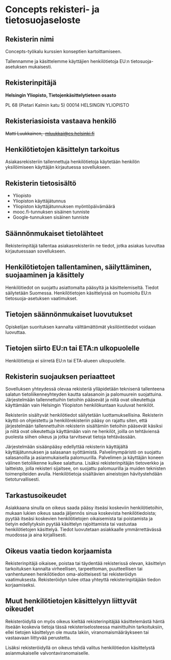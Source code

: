 # Concepts rekisteri- ja tietosuojaseloste

## Rekisterin nimi
Concepts-työkalu kurssien konseptien kartoittamiseen.

Tallennamme ja käsittelemme käyttäjien henkilötietoja EU:n tietosuoja-asetuksen
mukaisesti.

## Rekisterinpitäjä
**Helsingin Yliopisto, Tietojenkäsittelytieteen osasto**

PL 68 (Pietari Kalmin katu 5)
00014 HELSINGIN YLIOPISTO

## Rekisteriasioista vastaava henkilö
~~Matti Luukkainen, ​ mluukkai@cs.helsinki.fi~~

## Henkilötietojen käsittelyn tarkoitus
Asiakasrekisteriin tallennettuja henkilötietoja käytetään henkilön yksilöimiseen
käyttäjän kirjautuessa sovellukseen.

## Rekisterin tietosisältö
* Yliopisto
* Yliopiston käyttäjätunnus
* Yliopiston käyttäjätunnuksen myöntöpäivämäärä
* mooc.fi-tunnuksen sisäinen tunniste
* Google-tunnuksen sisäinen tunniste

## Säännönmukaiset tietolähteet
Rekisterinpitäjä tallentaa asiakasrekisteriin ne tiedot, jotka asiakas
luovuttaa kirjautuessaan sovellukseen.

## Henkilötietojen tallentaminen, säilyttäminen, suojaaminen ja käsittely
Henkilötiedot on suojattu asiattomalta pääsyltä ja käsittelemiseltä. Tiedot säilytetään
Suomessa. Henkilötietojen käsittelyssä on huomioitu EU:n tietosuoja-asetuksen
vaatimukset.

## Tietojen säännönmukaiset luovutukset
Opiskelijan suorituksen kannalta välttämättömät yksilöintitiedot voidaan
luovuttaa.

## Tietojen siirto EU:n tai ETA:n ulkopuolelle
Henkilötietoja ei siirretä EU:n tai ETA-alueen ulkopuolelle.

## Rekisterin suojauksen periaatteet
Sovelluksen yhteydessä olevaa rekisteriä ylläpidetään teknisenä tallenteena
salatun tietoliikenneyhteyden kautta salasanoin ja palomuurein suojattuina.
Järjestelmään tallennettuihin tietoihin pääsevät ja niitä ovat oikeutettuja
käyttämään vain Helsingin Yliopiston henkilökuntaan kuuluvat henkilöt.

Rekisteriin sisältyvät henkilötiedot säilytetään luottamuksellisina. Rekisterin
käyttö on ohjeistettu ja henkilörekisteriin pääsy on rajattu siten, että
järjestelmään tallennettuihin rekisterin sisältämiin tietoihin pääsevät käsiksi
ja niitä ovat oikeutettuja käyttämään vain ne henkilöt, joilla on tehtäviensä
puolesta siihen oikeus ja jotka tarvitsevat tietoja tehtävässään.

Järjestelmään sisäänpääsy edellyttää rekisterin käyttäjältä käyttäjätunnuksen
ja salasanan syöttämistä. Palvelinympäristö on suojattu salasanoilla ja
asianmukaisella palomuurilla. Palvelimen ja käyttäjän koneen välinen
tietoliikenne kulkee salattuna. Lisäksi rekisterinpitäjän tietoverkko ja
laitteisto, jolla rekisteri sijaitsee, on suojattu palomuurilla ja muiden
teknisten toimenpiteiden avulla. Henkilötietoja sisältävien aineistojen
hävitystehdään tietoturvallisesti.

## Tarkastusoikeudet
Asiakkaana sinulla on oikeus saada pääsy itseäsi koskeviin henkilötietoihin,
mukaan lukien oikeus saada jäljennös sinua koskevista henkilötiedoista; pyytää
itseäsi koskevien henkilötietojen oikaisemista tai poistamista ja tietyin
edellytyksin pyytää käsittelyn rajoittamista tai vastustaa henkilötietojen
käsittelyä. Tiedot luovutetaan asiakkaalle ymmärrettävässä muodossa ja aina
kirjallisesti.

## Oikeus vaatia tiedon korjaamista
Rekisterinpitäjä oikaisee, poistaa tai täydentää rekisterissä olevan, käsittelyn tarkoituksen
kannalta virheellisen, tarpeettoman, puutteellisen tai vanhentuneen henkilötiedon
oma-aloitteisesti tai rekisteröidyn vaatimuksesta. Rekisteröidyn tulee ottaa yhteyttä
rekisterinpitäjään tiedon korjaamiseksi.

## Muut henkilötietojen käsittelyyn liittyvät oikeudet
Rekisteröidyllä on myös oikeus kieltää rekisterinpitäjää käsittelemästä häntä
itseään koskevia tietoja tässä rekisteriselosteessa mainittuihin tarkoituksiin,
ellei tietojen käsittelyyn ole muuta lakiin, viranomaismääräykseen tai
vastaavaan liittyvää perustetta.

Lisäksi rekisteröidyllä on oikeus tehdä valitus henkilötiedon käsittelystä
asianmukaiselle valvontaviranomaiselle.
